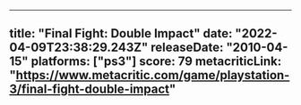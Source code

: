 
---
title: "Final Fight: Double Impact"
date: "2022-04-09T23:38:29.243Z"
releaseDate: "2010-04-15"
platforms: ["ps3"]
score: 79
metacriticLink: "https://www.metacritic.com/game/playstation-3/final-fight-double-impact"
---
